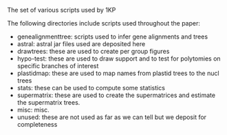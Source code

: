 The set of various scripts used by 1KP

The following directories include scripts used throughout the paper:

* genealignmenttree: scripts used to infer gene alignments and trees
* astral: astral jar files used are deposited here
* drawtrees: these are used to create per group figures
* hypo-test: these are used to draw support and to test for polytomies on specific branches of interest
* plastidmap: these are used to map names from plastid trees to the nucl trees
* stats: these can be used to compute some statistics
* supermatrix: these are used to create the supermatrices and estimate the supermatrix trees.
* misc: misc.
* unused: these are not used as far as we can tell but we deposit for completeness
